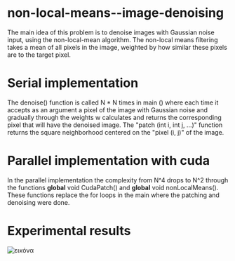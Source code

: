# non-local-means--image-denoising

The main idea of this problem is to denoise images with Gaussian noise input, using the non-local-mean algorithm. The non-local means filtering takes a mean of all pixels in the image, weighted by how similar these pixels are to the target pixel.


# Serial implementation
The denoise() function is called N * N times in main () where each time it accepts as
 an argument a pixel of the image with Gaussian noise and gradually through the weights w calculates and returns the corresponding pixel that will have the denoised image. 
The "patch (int i, int j, ...)" function returns the square neighborhood centered on the "pixel (i, j)" of the image.

# Parallel implementation with cuda
In the parallel implementation the complexity from N^4 drops to N^2 through the functions __global__ void CudaPatch() and __global__ void nonLocalMeans(). These functions replace the for loops in the main where the patching and denoising were done.

# Experimental results
![εικόνα](https://user-images.githubusercontent.com/77286926/137591967-294bc8ef-46f7-4148-99c1-a48aebe8c962.png)
